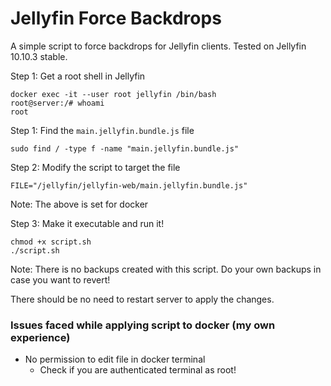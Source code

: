 # Jellyfin Force Backdrops

A simple script to force backdrops for Jellyfin clients.
Tested on Jellyfin 10.10.3 stable.

Step 1: Get a root shell in Jellyfin
```shell
docker exec -it --user root jellyfin /bin/bash
root@server:/# whoami
root
```

Step 1: Find the `main.jellyfin.bundle.js` file
```
sudo find / -type f -name "main.jellyfin.bundle.js"
```

Step 2: Modify the script to target the file
```
FILE="/jellyfin/jellyfin-web/main.jellyfin.bundle.js"
```
Note: The above is set for docker

Step 3: Make it executable and run it!
```
chmod +x script.sh
./script.sh
```
Note: There is no backups created with this script. Do your own backups in case you want to revert!

There should be no need to restart server to apply the changes.

### Issues faced while applying script to docker (my own experience)
- No permission to edit file in docker terminal
    - Check if you are authenticated terminal as root!
